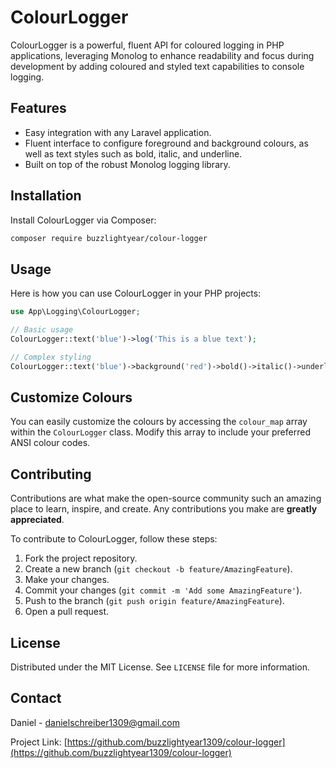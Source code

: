 # ColourLogger

ColourLogger is a powerful, fluent API for coloured logging in PHP applications, leveraging Monolog to enhance readability and focus during development by adding coloured and styled text capabilities to console logging.

## Features

- Easy integration with any Laravel application.
- Fluent interface to configure foreground and background colours, as well as text styles such as bold, italic, and underline.
- Built on top of the robust Monolog logging library.

## Installation

Install ColourLogger via Composer:

```bash
composer require buzzlightyear/colour-logger
```

## Usage

Here is how you can use ColourLogger in your PHP projects:

```php
use App\Logging\ColourLogger;

// Basic usage
ColourLogger::text('blue')->log('This is a blue text');

// Complex styling
ColourLogger::text('blue')->background('red')->bold()->italic()->underline()->log('This message has red background and blue, bold, italic, underlined text');
```

## Customize Colours

You can easily customize the colours by accessing the `colour_map` array within the `ColourLogger` class. Modify this array to include your preferred ANSI colour codes.

## Contributing

Contributions are what make the open-source community such an amazing place to learn, inspire, and create. Any contributions you make are **greatly appreciated**.

To contribute to ColourLogger, follow these steps:

1. Fork the project repository.
2. Create a new branch (`git checkout -b feature/AmazingFeature`).
3. Make your changes.
4. Commit your changes (`git commit -m 'Add some AmazingFeature'`).
5. Push to the branch (`git push origin feature/AmazingFeature`).
6. Open a pull request.

## License

Distributed under the MIT License. See `LICENSE` file for more information.

## Contact

Daniel - danielschreiber1309@gmail.com

Project Link: [https://github.com/buzzlightyear1309/colour-logger](https://github.com/buzzlightyear1309/colour-logger)
